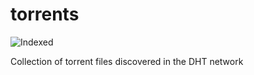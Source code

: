 torrents 
========
![Indexed](https://img.shields.io/badge/indexed-258044-blue)

Collection of torrent files discovered in the DHT network
